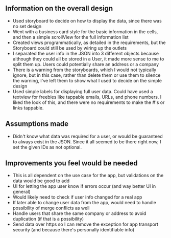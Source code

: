 ## Information on the overall design
* Used storyboard to decide on how to display the data, since there was no set design
* Went with a business card style for the basic information in the cells, and then a simple scrollView for the full information list
* Created views programmatically, as detailed in the requirements, but the Storyboard could still be used by wiring up the outlets
* I separated the user info in the JSON into 3 different objects because although they could all be stored in a User, it made more sense to me to split them up. Users could potentially share an address or a company
* There is a warning from the storyboards, which I would not typically ignore, but in this case, rather than delete them or use them to silence the warning, I've left them to show what I used to decide on the simple design
* Used simple labels for displaying full user data. Could have used a textview for freebies like tappable emails, URLs, and phone numbers. I liked the look of this, and there were no requirements to make the #'s or links tappable.

## Assumptions made
* Didn't know what data was required for a user, or would be guaranteed to always exist in the JSON. Since it all seemed to be there right now, I set the given IDs as not optional.

## Improvements you feel would be needed
* This is all dependent on the use case for the app, but validations on the data would be good to add
* UI for letting the app user know if errors occur (and way better UI in general)
* Would likely need to check if user info changed for a real app
* If later able to change user data from the app, would need to handle possibility of merge conflicts as well
* Handle users that share the same company or address to avoid duplication (if that is a possibility)
* Send data over https so I can remove the exception for app transport security (and because there's personally identifiable info)

